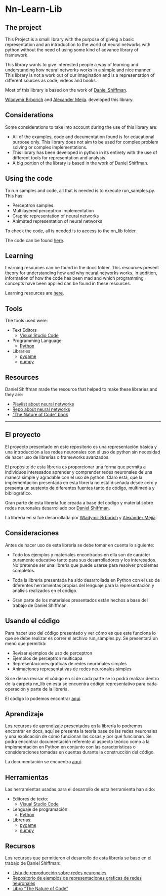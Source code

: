# Nn-Learn-Lib

## The project
This Project is a small library with the purpose of giving a basic representation and an introduction to the world of neural networks with python without the need of using some kind of advance library of framework.

This library wants to give interested people a way of learning and understanding how neural networks works in a simple and nice manner. This library is not a work out of our imagination and is a representation of different sources as code, videos and books.

Most of this library is based on the work of [Daniel Shiffman](https://shiffman.net/).

[Wladymir Brborich](https://github.com/Wason1797) and [Alexander Mejía](https://github.com/Alex0jk).
 developed this library.


## Considerations
Some considerations to take into account during the use of this library are:
-	All of the examples, code and documentation found is for educational purpose only. This library does not aim to be used for complex problem solving or complex implementations.
-	This library has been developed in python in its entirety with the use of different tools for representation and analysis.
-	A big portion of the library is based in the work of Daniel Shiffman.

## Using the code
To run samples and code, all that is needed is to execute run_samples.py. This has:
-	Perceptron samples
-	Multilayered perceptron implementation
-	Graphic representation of neural networks
-	Animated representation of neural networks

To check the code, all is needed is to access to the nn_lib folder.

The code can be found [here](/nn_lib/).

## Learning
Learning resources can be found in the docs folder. This resources present theory for understanding how and why neural networks works. In addition, information of how the code has been mad and which programming concepts have been applied can be found in these resources.

Learning resources are [here](/docs/).

## Tools
The tools used were:
-	Text Editors
    -  [Visual Studio Code](https://code.visualstudio.com/)
-	Programming Language
    - [Python](https://www.python.org/)
-	Libraries
    - [pygame](https://www.pygame.org/)
    - [numpy](http://www.numpy.org/)

## Resources
Daniel Shiffman made the resource that helped to make these libraries and they are:
-	[Playlist about neural networks](https://www.youtube.com/playlist?list=PLRqwX-V7Uu6aCibgK1PTWWu9by6XFdCfh)
-	[Repo about neural networks](https://github.com/shiffman/The-Nature-of-Code-Examples-p5.js/tree/master/chp10_nn)
-	[“The Nature of Code” book](https://natureofcode.com/)

-----

## El proyecto
El proyecto presentado en este repositorio es una representación básica y una introducción a las redes neuronales con el uso de python sin necesidad de hacer uso de librerías o frameworks avanzados.

El propósito de esta librería es proporcionar una forma que permita a individuos interesados aprender y comprender redes neuronales de una manera simple y agradable con el uso de python. Claro está, que la implementación presentada en esta librería no está diseñada desde cero y presenta un sustento de diferentes fuentes tanto de código, multimedia y bibliográfico.

Gran parte de esta librería fue creada a base del código y material sobre redes neuronales desarrollado por [Daniel Shiffman](https://shiffman.net/).

La librería en si fue desarrollada por [Wladymir Brborich](https://github.com/Wason1797) y [Alexander Mejía](https://github.com/Alex0jk).


## Consideraciones
Antes de hacer uso de esta librería se debe tomar en cuenta lo siguiente:

-	Todo los ejemplos y materiales encontrados en ella son de carácter puramente educativo tanto para sus desarrolladores y los interesados. No pretende ser una librería que puede usarse para resolver problemas completos.

-	Toda la librería presentada ha sido desarrollada en Python con el uso de diferentes herramientas propias del lenguaje para la representación y análisis realizados en el código.

-	Gran parte de los materiales presentados están hechos a base del trabajo de Daniel Shiffman.


## Usando el código
Para hacer uso del código presentado y ver cómo es que este funciona lo que se debe realizar es correr el archivo run_samples.py. Se presentará un menú que permitirá:
-	Revisar ejemplos de uso de perceptron
-	Ejemplos de perceptron multicapa
-	Representaciones graficas de redes neuronales simples
-	Animaciones representativas de redes neuronales simples

Si se desea revisar el código en sí de cada parte se lo podrá realizar dentro de la carpeta nn_lib en esta se encuentra código representativo para cada operación y parte de la librería.

El código lo podemos encontrar [aquí](/nn_lib/).

## Aprendizaje
Los recursos de aprendizaje presentados en la librería lo podremos encontrar en docs, aquí se presenta la teoría base de las redes neuronales y una explicación de cómo funcionan las cosas y por qué funcionan. Se podrá encontrar documentación referente al aspecto teórico como a la implementación en Python en conjunto con las características o consideraciones tomadas en cuentas durante la construcción del código.

La documentación se encuentra [aquí](/docs/).


## Herramientas
Las herramientas usadas para el desarrollo de esta herramienta han sido:
-	Editores de texto:
    -  [Visual Studio Code](https://code.visualstudio.com/)
-	Lenguaje de programación:
    - [Python](https://www.python.org/)
-	Librerias:
    - [pygame](https://www.pygame.org/)
    - [numpy](http://www.numpy.org/)

## Recursos
Los recursos que permitieron el desarrollo de esta librería se basó en el trabajo de Daniel Shiffman:
-	[Lista de reproducción sobre redes neuronales](https://www.youtube.com/playlist?list=PLRqwX-V7Uu6aCibgK1PTWWu9by6XFdCfh)
-	[Repositorio de ejemplos de representaciones graficas de redes neuronales](https://github.com/shiffman/The-Nature-of-Code-Examples-p5.js/tree/master/chp10_nn)
-	[Libro “The Nature of Code”](https://natureofcode.com/)
